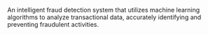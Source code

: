 An intelligent fraud detection system that utilizes machine learning algorithms to analyze transactional data, accurately identifying and preventing fraudulent activities.
